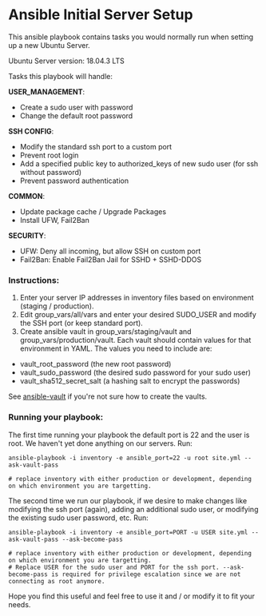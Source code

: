 # Ansible Initial Server Setup

This ansible playbook contains tasks you would normally run when setting up a new Ubuntu Server.

Ubuntu Server version: 18.04.3 LTS

Tasks this playbook will handle:

**USER_MANAGEMENT**:
- Create a sudo user with password
- Change the default root password

**SSH CONFIG**:
- Modify the standard ssh port to a custom port
- Prevent root login
- Add a specified public key to authorized_keys of new sudo user (for ssh without password)
- Prevent password authentication

**COMMON**:
- Update package cache / Upgrade Packages
- Install UFW, Fail2Ban

**SECURITY**:
- UFW: Deny all incoming, but allow SSH on custom port
- Fail2Ban: Enable Fail2Ban Jail for SSHD + SSHD-DDOS

### Instructions:

1. Enter your server IP addresses in inventory files based on environment (staging / production).
2. Edit group_vars/all/vars and enter your desired SUDO_USER and modify the SSH port (or keep standard port).
3. Create ansible vault in group_vars/staging/vault and group_vars/production/vault. Each vault should contain values for that environment in YAML. The values you need to include are:
  - vault_root_password (the new root password)
  - vault_sudo_password (the desired sudo password for your sudo user)
  - vault_sha512_secret_salt (a hashing salt to encrypt the passwords)

See [ansible-vault](https://docs.ansible.com/ansible/latest/user_guide/playbooks_vault.html) if you're not sure how to create the vaults.

### Running your playbook:

The first time running your playbook the default port is 22 and the user is root. We haven't yet done anything on our servers. Run:
```
ansible-playbook -i inventory -e ansible_port=22 -u root site.yml --ask-vault-pass

# replace inventory with either production or development, depending on which environment you are targetting.
```

The second time we run our playbook, if we desire to make changes like modifying the ssh port (again), adding an additional sudo user, or modifying the existing sudo user password, etc.
Run:
```
ansible-playbook -i inventory -e ansible_port=PORT -u USER site.yml --ask-vault-pass --ask-become-pass

# replace inventory with either production or development, depending on which environment you are targetting. 
# Replace USER for the sudo user and PORT for the ssh port. --ask-become-pass is required for privilege escalation since we are not connecting as root anymore.
```

Hope you find this useful and feel free to use it and / or modify it to fit your needs.
